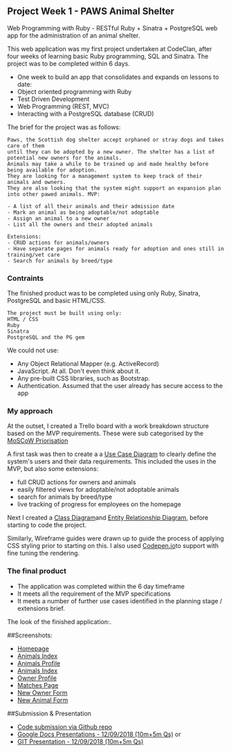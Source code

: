 ## Project Week 1 - PAWS Animal Shelter

Web Programming with Ruby - RESTful Ruby + Sinatra + PostgreSQL web app for the administration of an animal shelter.

This web application was my first project undertaken at CodeClan, after four weeks of learning basic Ruby programming, SQL and Sinatra. The project was to be completed within 6 days.

- One week to build an app that consolidates and expands on lessons to date:
- Object oriented programming with Ruby
- Test Driven Development
- Web Programming (REST, MVC)
- Interacting with a PostgreSQL database (CRUD)

The brief for the project was as follows:

```
Paws, the Scottish dog shelter accept orphaned or stray dogs and takes care of them 
until they can be adopted by a new owner. The shelter has a list of potential new owners for the animals. 
Animals may take a while to be trained up and made healthy before being available for adoption. 
They are looking for a management system to keep track of their animals and owners. 
They are also looking that the system might support an expansion plan into other pawed animals. MVP:

- A list of all their animals and their admission date
- Mark an animal as being adoptable/not adoptable
- Assign an animal to a new owner
- List all the owners and their adopted animals

Extensions:
- CRUD actions for animals/owners
- Have separate pages for animals ready for adoption and ones still in training/vet care
- Search for animals by breed/type
```

### Contraints

The finished product was to be completed using only Ruby, Sinatra, PostgreSQL and basic HTML/CSS.

```
The project must be built using only:
HTML / CSS
Ruby
Sinatra
PostgreSQL and the PG gem
```
We could not use:
- Any Object Relational Mapper (e.g. ActiveRecord)
- JavaScript. At all. Don't even think about it.
- Any pre-built CSS libraries, such as Bootstrap.
- Authentication. Assumed that the user already has secure access to the app

### My approach

At the outset, I created a Trello board with a work breakdown structure based on the MVP requirements. These were sub categorised by the [MoSCoW Priorisation](https://trello.com/b/N6nxF8x8/animal-shelter-kanban-w-moscow)

A first task was then to create a a [Use Case Diagram](https://drive.google.com/file/d/1FJbVFl3qcgiS8sH_FUW7vhqQX8qSGp-k/view?usp=sharing) to clearly define the system's users and their data requirements. This included the uses in the MVP, but also some extensions:
- full CRUD actions for owners and animals
- easily filtered views for adoptable/not adoptable animals
- search for animals by breed/type
- live tracking of progress for employees on the homepage

Next I created a [Class Diagram](LINK)and [Entity Relationship Diagram](LINK), before starting to code the project.

Similarly, Wireframe guides were drawn up to guide the process of applying CSS styling prior to starting on this.
I also used [Codepen.io](https://codepen.io/dashboard?type=view&opts_itemType=pen&opts_filter=all&opts_orderBy=id&opts_orderDirection=0&opts_tag=0&displayType=grid&previewType=iframe&page=0)to support with fine tuning the rendering. 

### The final product

- The application was completed within the 6 day timeframe
- It meets all the requirement of the MVP specifications
- It meets a number of further use cases identified in the planning stage / extensions brief.

The look of the finished application:.

##Screenshots:

- [Homepage](documentation/XXXX.png)
- [Animals Index](documentation/XXXX.png)
- [Animals Profile](documentation/XXXX.png)
- [Animals Index](documentation/XXXX.png)
- [Owner Profile](documentation/XXXX.png)
- [Matches Page](documentation/matches_page.png)
- [New Owner Form](documentation/XXXX.png)
- [New Animal Form](documentation/XXXX.png)

##Submission & Presentation
- [Code submission via Github repo](https://github.com/krismac/CodeClan_w05_Project_AnimalShelter.git)
- [Google Docs Presentations - 12/09/2018 (10m+5m Qs)](https://docs.google.com/presentation/d/1_FDw16pJIQCC5xAznNdObkJzt0c6EJJsvo3SvDyCAtw/edit?usp=sharing)
or
- [GIT Presentation - 12/09/2018 (10m+5m Qs)]( https://github.com/krismac/CodeClan_w05_Project_AnimalShelter/blob/master/paws_template_ppt/paws.pptx)
